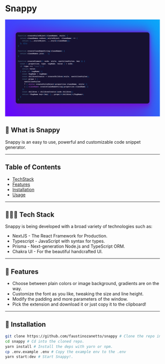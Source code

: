 # Snappy

![Alt text](public/images/snappy-showcase.png?raw=true 'Showcase')

## 👀 What is Snappy

Snappy is an easy to use, powerful and customizable code snippet generator.

---

## Table of Contents

- [TechStack](#👨🏻‍💻-tech-stack)
- [Features](#🌌-features)
- [Installation](#installation)
- [Usage](#usage)

---

## 👨🏻‍💻 Tech Stack

Snappy is being developed with a broad variety of technologies such as:

- NextJS - The React Framework for Production.
- Typescript - JavaScript with syntax for types.
- Prisma - Next-generation Node.js and TypeScript ORM.
- Chakra UI - For the beautiful handcrafted UI.

---

## 🌌 Features

- Choose between plain colors or image background, gradients are on the way.
- Customize the font as you like, tweaking the size and line height.
- Modify the padding and more parameters of the window.
- Pick the extension and download it or just copy it to the clipboard!

---

## 🔧 Installation

```sh
git clone https://github.com/faustinozanetto/snappy # Clone the repo in the folder of choice.
cd snappy # Cd into the cloned repo.
yarn install # Install the deps with yarn or npm.
cp .env.example .env # Copy the example env to the .env
yarn start:dev # Start Snappy!.
```
